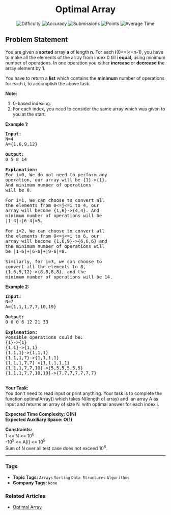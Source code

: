 <h1 align="center">Optimal Array</h1>

<p align="center">
  <img alt="Difficulty" title="Difficulty" src="https://custom-icon-badges.demolab.com/badge/Difficulty: Medium-1F222E?style=for-the-badge&logoColor=white&logo=fire"/>
  <img alt="Accuracy" title="Accuracy" src="https://custom-icon-badges.demolab.com/badge/Accuracy: 69.73%25-1F222E?style=for-the-badge&logoColor=white&logo=target"/>
  <img alt="Submissions" title="Submissions" src="https://custom-icon-badges.demolab.com/badge/Submissions: 18K+-1F222E?style=for-the-badge&logoColor=white&logo=repo"/>
  <img alt="Points" title="Points" src="https://custom-icon-badges.demolab.com/badge/Points: 4-1F222E?style=for-the-badge&logoColor=white&logo=award"/>
  <img alt="Average Time" title="Average Time" src="https://custom-icon-badges.demolab.com/badge/Average%20Time: N/A-1F222E?style=for-the-badge&logoColor=white&logo=clock"/>
</p>

## Problem Statement

You are given a <b>sorted</b> array <b>a</b> of length<b> n</b>. For each <b>i</b>(0<=i<=n-1), you have to make all the elements of the array from index 0 till i<b> equal</b>, using minimum number of operations. In one operation you either <b>increase </b>or <b>decrease</b> the array element by <b>1</b>.

You have to return a <b>list</b> which contains the <b>minimum</b> number of operations for each i, to accomplish the above task.

<b>Note:</b><br>
1. 0-based indexing.<br>
2. For each index, you need to consider the same array which was given to you at the start.

<b>Example 1:</b>

<pre><b>Input:</b>
N=4
A={1,6,9,12}

<b>Output:</b>
0 5 8 14

<b>Explanation:</b>
For i=0, We do not need to perform any 
operation, our array will be {1}->{1}.
And minimum number of operations
will be 0.

For i=1, We can choose to convert all 
the elements from 0<=j<=i to 4, our 
array will become {1,6}->{4,4}. And 
minimum number of operations will be 
|1-4|+|6-4|=5.

For i=2, We can choose to convert all 
the elements from 0<=j<=i to 6, our 
array will become {1,6,9}->{6,6,6} and 
the minimum number of operations will 
be |1-6|+|6-6|+|9-6|=8.

Similarly, for i=3, we can choose to 
convert all the elements to 8, 
{1,6,9,12}->{8,8,8,8}, and the 
minimum number of operations will be 14.</pre>

<b>Example 2:</b>

<pre><b>Input:</b>
N=7
A={1,1,1,7,7,10,19}

<b>Output:</b>
0 0 0 6 12 21 33

<b>Explanation:</b>
Possible operations could be:
{1}->{1}
{1,1}->{1,1}
{1,1,1}->{1,1,1}
{1,1,1,7}->{1,1,1,1}
{1,1,1,7,7}->{1,1,1,1,1}
{1,1,1,7,7,10}->{5,5,5,5,5,5}
{1,1,1,7,7,10,19}->{7,7,7,7,7,7,7}

</pre>

<b>Your Task:</b><br>
You don't need to read input or print anything. Your task is to complete the function optimalArray() which takes N(length of array) and  an array A as input and returns an array of size N  with optimal answer for each index i.

<b>Expected Time Complexity: O(N)<br>
Expected Auxiliary Space: O(1)</b>

<b>Constraints:</b><br>
1 <= N <= 10<sup>6</sup><br>
-10<sup>5</sup> <= A[i] <= 10<sup>5</sup><br>
Sum of N over all test case does not exceed 10<sup>6</sup>.


<hr>

### Tags
- **Topic Tags:** `Arrays` `Sorting` `Data Structures` `Algorithms`
- **Company Tags:** `None`

### Related Articles
- [Optimal Array](https://www.geeksforgeeks.org/optimal-array/)
